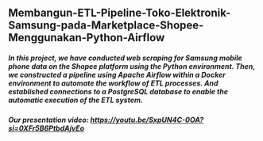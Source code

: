 ## Membangun-ETL-Pipeline-Toko-Elektronik-Samsung-pada-Marketplace-Shopee-Menggunakan-Python-Airflow
##### In this project, we have conducted web scraping for Samsung mobile phone data on the Shopee platform using the Python environment. Then, we constructed a pipeline using Apache Airflow within a Docker environment to automate the workflow of ETL processes. And established connections to a PostgreSQL database to enable the automatic execution of the ETL system.
##### Our presentation video: https://youtu.be/SxpUN4C-0OA?si=0XFr5B6PtbdAjvEo
